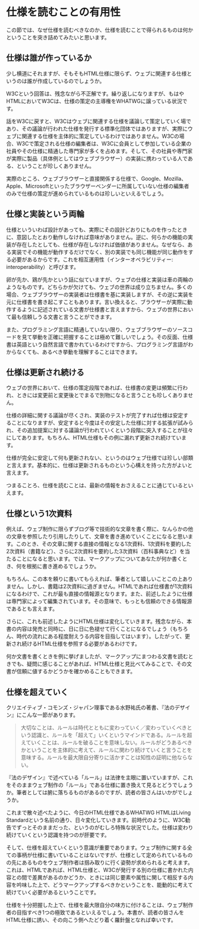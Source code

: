 <!-- ch1-7_test.md.txt (4ページ、3000～4600字想定) -->
<!-- 仕様を読まないでてきとーなことを言っている人をdisるコーナー? -->
# 仕様を読むことの有用性

この節では、なぜ仕様を読むべきなのか、仕様を読むことで得られるものは何かということを突き詰めてみたいと思います。


## 仕様は誰が作っているか

少し横道にそれますが、そもそもHTML仕様に限らず、ウェブに関連する仕様というのは誰が作成しているのでしょうか。

W3Cという回答は、残念ながら不正解です。繰り返しになりますが、もはやHTMLにおいてW3Cは、仕様の策定の主導権をWHATWGに譲っている状況です。

話をW3Cに戻すと、W3Cはウェブに関連する仕様を議論して策定していく場であり、その議論が行われた仕様を発行する標準化団体ではありますが、実際にウェブに関連する仕様を主体的に策定しているわけではありません。W3Cの場合、W3Cで策定される仕様の編集者は、W3Cに会員として参加している企業の社員やその仕様に精通した専門家が多くを占めます。そして、その社員や専門家が実際に製品（具体例としてはウェブブラウザー）の実装に携わっている人である、ということが珍しくありません。

実際のところ、ウェブブラウザーと直接関係する仕様で、Google、Mozilla、Apple、Microsoftといったブラウザーベンダーに所属していない仕様の編集者のみで仕様の策定が進められているものは珍しいといえるでしょう。

## 仕様と実装という両輪

仕様といういわば設計があっても、実際にその設計どおりにものを作ったときに、意図したとおり動作しなければ意味がありません。逆に、何らかの機能の実装が存在したとしても、仕様が存在しなければ価値がありません。なぜなら、ある実装でその機能が動作するだけでなく、別の実装でも同じ機能が同じ動作をする必要があるからです。これを相互運用性（インターオペラビリティー: interoperability）と呼びます。

卵が先か、鶏が先かという話に似ていますが、ウェブの仕様と実装は車の両輪のようなものです。どちらかが欠けても、ウェブの世界は成り立ちません。多くの場合、ウェブブラウザーの実装者は仕様書を基に実装しますが、その逆に実装を元に仕様書を書き起こすこともあります。言い換えると、ブラウザーが実際に動作するように記述されている文書が仕様書と言えますから、ウェブの世界において最も信頼しうる文書と言うことができます。

また、プログラミング言語に精通していない限り、ウェブブラウザーのソースコードを見て挙動を正確に把握することは極めて難しいでしょう。その反面、仕様書は英語という自然言語で書かれているわけですから、プログラミング言語がわからなくても、あるべき挙動を理解することはできます。


## 仕様は更新され続ける

ウェブの世界において、仕様の策定段階であれば、仕様書の変更は頻繁に行われ、ときには変更前と変更後とでまるで別物になると言うことも珍しくありません。

仕様の詳細に関する議論が尽くされ、実装のテストが完了すれば仕様は安定することになりますが、安定すると今度はその安定した仕様に対する拡張が試みられ、その追加提案に対する議論が行われていくという段階に突入することが往々にしてあります。もちろん、HTML仕様もその例に漏れず更新され続けています。

仕様が完全に安定して何も更新されない、というのはウェブ仕様では珍しい部類と言えます。基本的に、仕様は更新されるものという心構えを持った方がよいと言えます。

つまることろ、仕様を読むことは、最新の情報をおさえることに通じているといえます。

## 仕様という1次資料

例えば、ウェブ制作に限らずブログ等で技術的な文章を書く際に、なんらかの他の文章を参照したり引用したりして、文章を書き進めていくことになると思います。このとき、その文章に関する直接の情報となる1次資料、1次資料を要約した2次資料（書籍など）、さらに2次資料を要約した3次資料（百科事典など）を当たることになると思います。では、マークアップについてあなたが何か書くとき、何を根拠に書き進めるでしょうか。

もちろん、この本を頼りに書いてもらえれば、筆者として嬉しいことこの上ありません。しかし、書籍は2次資料に過ぎません。HTMLであれば仕様書が1次資料になるわけで、これが最も直接の情報源となります。また、前述したように仕様は専門家によって編集されています。その意味で、もっとも信頼のできる情報源であるとも言えます。

さらに、これも前述したようにHTML仕様は変化していきます。残念ながら、本書の内容は発売と同時に、日に日に色褪せて行くことになるでしょう（もちろん、時代の流れにある程度耐えうる内容を目指してはいます）。したがって、更新され続けるHTML仕様を参照する必要があるわけです。

何か文書を書くときを例に挙げましたが、マークアップにまつわる文書を読むときでも、疑問に感じることがあれば、HTML仕様と見比べてみることで、その文書が信頼に値するかどうかを確かめることもできます。


## 仕様を超えていく

クリエイティブ・コモンズ・ジャパン理事である水野祐氏の著書、『法のデザイン』にこんな一節があります。

> 大切なことは、ルールは時代とともに変わっていく／変わっていくべきという認識と、ルールを「超えて」いくというマインドである。ルールを超えていくことは、ルールを破ることを意味しない。ルールがどうあるべきかということを主体的に考えて、ルールに関わり続けていくと言うことを意味する。ルールを最大限自分寄りに活かすことは知性の証明に他ならない。

『法のデザイン』で述べている「ルール」は法律を主眼に置いていますが、これをそのままウェブ制作の「ルール」である仕様に置き換えて見るとどうでしょうか。筆者としては腑に落ちるものがあるのですが、読者の皆さんはいかがでしょうか。

これまで散々述べたように、今日のHTML仕様であるWHATWG HTMLはLiving Standardという名前の通り、日々変化していきます。前時代のように、W3C勧告でずっとそのままだった、というのがむしろ特殊な状況でした。仕様は変わり続けていくという認識を持つのが肝要です。

そして、仕様を超えていくという意識が重要であります。ウェブ制作に関する全ての事柄が仕様に書いていることはないですが、仕様として定められているものの先にあるものをウェブ制作者は掴み取りに行く姿勢が求められると考えます。これは、HTMLであれば、HTML仕様と、W3Cが発行する別の仕様に書かれた内容との間で差異があるのかどうか、ときには同じ要素や属性に関して相反する内容を吟味した上で、どうマークアップするべきかということを、能動的に考えて続けていく必要があるということです。

仕様を十分把握した上で、仕様を最大限自分の味方に付けることは、ウェブ制作者の目指すべき1つの極致であるといえるでしょう。本書が、読者の皆さんをHTML仕様に誘い、その向こう側へたどり着く羅針盤となれば幸いです。
